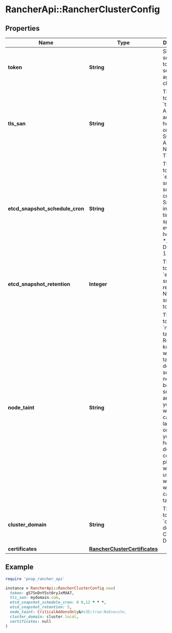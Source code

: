 # RancherApi::RancherClusterConfig

## Properties

| Name | Type | Description | Notes |
| ---- | ---- | ----------- | ----- |
| **token** | **String** | Shared secret used to join a server or agent to a cluster. | [optional] |
| **tls_san** | **String** | This maps to ranchers &#x60;tls-san&#x60;. Add additional hostname or IP as a Subject Alternative Name in the TLS cert. | [optional] |
| **etcd_snapshot_schedule_cron** | **String** | This maps to ranchers &#x60;etcd-snapshot-schedule-cron&#x60;. Snapshot interval time in cron spec. eg. every 5 hours ‘0 */5 * * *’. Default: at 12 am/pm | [optional][default to &#39;0 0,12 * * *&#39;] |
| **etcd_snapshot_retention** | **Integer** | This maps to ranchers &#x60;etcd-snapshot-retention&#x60;. Number of snapshots to retain. | [optional][default to 5] |
| **node_taint** | **String** | This maps to ranchers &#x60;node-taint&#x60;. Registering kubelet with set of taints. By default, server nodes will be schedulable and thus your workloads can get launched on them. If you wish to have a dedicated control plane where no user workloads will run, you can use taints. | [optional] |
| **cluster_domain** | **String** | This maps to ranchers &#x60;cluster-domain&#x60;. Cluster Domain. | [optional] |
| **certificates** | [**RancherClusterCertificates**](RancherClusterCertificates.md) |  | [optional] |

## Example

```ruby
require 'pnap_rancher_api'

instance = RancherApi::RancherClusterConfig.new(
  token: gS7SnDnY5st0ryJxMXA7,
  tls_san: mydomain.com,
  etcd_snapshot_schedule_cron: 0 0,12 * * *,
  etcd_snapshot_retention: 5,
  node_taint: CriticalAddonsOnly&#x3D;true:NoExecute,
  cluster_domain: cluster.local,
  certificates: null
)
```

